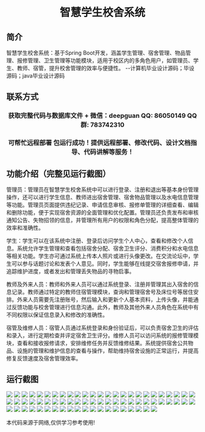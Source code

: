 <p><h1 align="center">智慧学生校舍系统</h1></p>

## 简介
智慧学生校舍系统：基于Spring Boot开发，涵盖学生管理、宿舍管理、物品管理、报修管理、卫生管理等功能模块，适用于校区内的多角色用户，如管理员、学生、教师、宿管，提升校舍管理的效率与便捷性。    --计算机毕业设计源码；毕设源码；java毕业设计源码


## 联系方式
<p><h3 align="center">获取完整代码与数据库文件 + 微信：deepguan QQ: 86050149 QQ群: 783742310</h3></p>
<p><h3 align="center">可帮忙远程部署 包运行成功！提供远程部署、修改代码、设计文档指导、代码讲解等服务！</h3></p>

## 功能介绍（完整见运行截图）
管理员：管理员在智慧学生校舍系统中可以进行登录、注册和退出等基本身份管理操作，还可以进行学生信息、教师进出宿舍管理、宿舍物品管理以及水电信息管理等功能。管理员页面提供违纪记录、申请信息审核、报修单管理的详细查看、编辑和删除功能，便于实现宿舍资源的全面管理和优化配置。管理员还负责发布和审核通知公告、失物招领的信息，并管理所有用户的权限和角色分配，提高整体管理的效率和准确性。

学生：学生可以在该系统中注册、登录后访问学生个人中心，查看和修改个人信息。系统允许学生管理和查看包括宿舍分配、宿舍卫生评分、消费积分和水电信息等相关功能。学生亦可通过系统上传本人照片或进行头像更改。在交流论坛中，学生可以参与话题讨论和发表个人意见。同时，学生能够在线提交宿舍报修申请，并追踪维护进度，或者发出和管理丢失物品的寻物启事。

教师及外来人员：教师和外来人员可以通过系统登录、注册并管理其出入宿舍的信息记录。教师通过特定的教师住宿管理模块，查询和管理宿舍号及床位号等居住安排。外来人员需要先注册账号，然后输入和更新个人基本资料，上传头像，并能通过反馈功能与校舍管理进行信息沟通。此外，教师及其他外来人员角色在系统中有不同权限以保证信息录入和修改的准确性。

宿管及维修人员：宿管人员通过系统登录和身份验证后，可以负责宿舍卫生的评估和录入，进行定期检查并评定宿舍卫生评分。维修人员可以访问系统的报修管理模块，查看和接收报修请求，安排维修任务并反馈维修结果。系统提供宿舍公共物品、设施的管理和维护信息的查看与操作，帮助维持宿舍设施的正常运行，并提高修复反馈速度及宿舍管理效率。


## 运行截图
![](https://bs-1329754181.cos.ap-shanghai.myqcloud.com/spring/SmartStudentDormitorySystem/img/001.jpg)
![](https://bs-1329754181.cos.ap-shanghai.myqcloud.com/spring/SmartStudentDormitorySystem/img/002.jpg)
![](https://bs-1329754181.cos.ap-shanghai.myqcloud.com/spring/SmartStudentDormitorySystem/img/003.jpg)
![](https://bs-1329754181.cos.ap-shanghai.myqcloud.com/spring/SmartStudentDormitorySystem/img/004.jpg)
![](https://bs-1329754181.cos.ap-shanghai.myqcloud.com/spring/SmartStudentDormitorySystem/img/005.jpg)
![](https://bs-1329754181.cos.ap-shanghai.myqcloud.com/spring/SmartStudentDormitorySystem/img/006.jpg)
![](https://bs-1329754181.cos.ap-shanghai.myqcloud.com/spring/SmartStudentDormitorySystem/img/007.jpg)
![](https://bs-1329754181.cos.ap-shanghai.myqcloud.com/spring/SmartStudentDormitorySystem/img/008.jpg)
![](https://bs-1329754181.cos.ap-shanghai.myqcloud.com/spring/SmartStudentDormitorySystem/img/009.jpg)
![](https://bs-1329754181.cos.ap-shanghai.myqcloud.com/spring/SmartStudentDormitorySystem/img/010.jpg)
![](https://bs-1329754181.cos.ap-shanghai.myqcloud.com/spring/SmartStudentDormitorySystem/img/011.jpg)
![](https://bs-1329754181.cos.ap-shanghai.myqcloud.com/spring/SmartStudentDormitorySystem/img/012.jpg)
![](https://bs-1329754181.cos.ap-shanghai.myqcloud.com/spring/SmartStudentDormitorySystem/img/013.jpg)
![](https://bs-1329754181.cos.ap-shanghai.myqcloud.com/spring/SmartStudentDormitorySystem/img/014.jpg)
![](https://bs-1329754181.cos.ap-shanghai.myqcloud.com/spring/SmartStudentDormitorySystem/img/015.jpg)
![](https://bs-1329754181.cos.ap-shanghai.myqcloud.com/spring/SmartStudentDormitorySystem/img/016.jpg)
![](https://bs-1329754181.cos.ap-shanghai.myqcloud.com/spring/SmartStudentDormitorySystem/img/017.jpg)
![](https://bs-1329754181.cos.ap-shanghai.myqcloud.com/spring/SmartStudentDormitorySystem/img/018.jpg)
![](https://bs-1329754181.cos.ap-shanghai.myqcloud.com/spring/SmartStudentDormitorySystem/img/019.jpg)
![](https://bs-1329754181.cos.ap-shanghai.myqcloud.com/spring/SmartStudentDormitorySystem/img/020.jpg)
![](https://bs-1329754181.cos.ap-shanghai.myqcloud.com/spring/SmartStudentDormitorySystem/img/021.jpg)
![](https://bs-1329754181.cos.ap-shanghai.myqcloud.com/spring/SmartStudentDormitorySystem/img/022.jpg)
![](https://bs-1329754181.cos.ap-shanghai.myqcloud.com/spring/SmartStudentDormitorySystem/img/023.jpg)
![](https://bs-1329754181.cos.ap-shanghai.myqcloud.com/spring/SmartStudentDormitorySystem/img/024.jpg)
![](https://bs-1329754181.cos.ap-shanghai.myqcloud.com/spring/SmartStudentDormitorySystem/img/025.jpg)
![](https://bs-1329754181.cos.ap-shanghai.myqcloud.com/spring/SmartStudentDormitorySystem/img/026.jpg)
![](https://bs-1329754181.cos.ap-shanghai.myqcloud.com/spring/SmartStudentDormitorySystem/img/027.jpg)
![](https://bs-1329754181.cos.ap-shanghai.myqcloud.com/spring/SmartStudentDormitorySystem/img/028.jpg)
![](https://bs-1329754181.cos.ap-shanghai.myqcloud.com/spring/SmartStudentDormitorySystem/img/029.jpg)
![](https://bs-1329754181.cos.ap-shanghai.myqcloud.com/spring/SmartStudentDormitorySystem/img/030.jpg)
![](https://bs-1329754181.cos.ap-shanghai.myqcloud.com/spring/SmartStudentDormitorySystem/img/031.jpg)
![](https://bs-1329754181.cos.ap-shanghai.myqcloud.com/spring/SmartStudentDormitorySystem/img/032.jpg)
![](https://bs-1329754181.cos.ap-shanghai.myqcloud.com/spring/SmartStudentDormitorySystem/img/033.jpg)
![](https://bs-1329754181.cos.ap-shanghai.myqcloud.com/spring/SmartStudentDormitorySystem/img/034.jpg)
![](https://bs-1329754181.cos.ap-shanghai.myqcloud.com/spring/SmartStudentDormitorySystem/img/035.jpg)
![](https://bs-1329754181.cos.ap-shanghai.myqcloud.com/spring/SmartStudentDormitorySystem/img/036.jpg)
![](https://bs-1329754181.cos.ap-shanghai.myqcloud.com/spring/SmartStudentDormitorySystem/img/037.jpg)
![](https://bs-1329754181.cos.ap-shanghai.myqcloud.com/spring/SmartStudentDormitorySystem/img/038.jpg)
![](https://bs-1329754181.cos.ap-shanghai.myqcloud.com/spring/SmartStudentDormitorySystem/img/039.jpg)
![](https://bs-1329754181.cos.ap-shanghai.myqcloud.com/spring/SmartStudentDormitorySystem/img/040.jpg)
![](https://bs-1329754181.cos.ap-shanghai.myqcloud.com/spring/SmartStudentDormitorySystem/img/041.jpg)
![](https://bs-1329754181.cos.ap-shanghai.myqcloud.com/spring/SmartStudentDormitorySystem/img/042.jpg)
![](https://bs-1329754181.cos.ap-shanghai.myqcloud.com/spring/SmartStudentDormitorySystem/img/043.jpg)
![](https://bs-1329754181.cos.ap-shanghai.myqcloud.com/spring/SmartStudentDormitorySystem/img/044.jpg)
![](https://bs-1329754181.cos.ap-shanghai.myqcloud.com/spring/SmartStudentDormitorySystem/img/045.jpg)
![](https://bs-1329754181.cos.ap-shanghai.myqcloud.com/spring/SmartStudentDormitorySystem/img/046.jpg)
![](https://bs-1329754181.cos.ap-shanghai.myqcloud.com/spring/SmartStudentDormitorySystem/img/047.jpg)
![](https://bs-1329754181.cos.ap-shanghai.myqcloud.com/spring/SmartStudentDormitorySystem/img/048.jpg)
![](https://bs-1329754181.cos.ap-shanghai.myqcloud.com/spring/SmartStudentDormitorySystem/img/049.jpg)
![](https://bs-1329754181.cos.ap-shanghai.myqcloud.com/spring/SmartStudentDormitorySystem/img/050.jpg)
![](https://bs-1329754181.cos.ap-shanghai.myqcloud.com/spring/SmartStudentDormitorySystem/img/051.jpg)
![](https://bs-1329754181.cos.ap-shanghai.myqcloud.com/spring/SmartStudentDormitorySystem/img/052.jpg)
![](https://bs-1329754181.cos.ap-shanghai.myqcloud.com/spring/SmartStudentDormitorySystem/img/053.jpg)
![](https://bs-1329754181.cos.ap-shanghai.myqcloud.com/spring/SmartStudentDormitorySystem/img/054.jpg)
![](https://bs-1329754181.cos.ap-shanghai.myqcloud.com/spring/SmartStudentDormitorySystem/img/055.jpg)
![](https://bs-1329754181.cos.ap-shanghai.myqcloud.com/spring/SmartStudentDormitorySystem/img/056.jpg)
![](https://bs-1329754181.cos.ap-shanghai.myqcloud.com/spring/SmartStudentDormitorySystem/img/057.jpg)
![](https://bs-1329754181.cos.ap-shanghai.myqcloud.com/spring/SmartStudentDormitorySystem/img/058.jpg)
![](https://bs-1329754181.cos.ap-shanghai.myqcloud.com/spring/SmartStudentDormitorySystem/img/059.jpg)
![](https://bs-1329754181.cos.ap-shanghai.myqcloud.com/spring/SmartStudentDormitorySystem/img/060.jpg)
![](https://bs-1329754181.cos.ap-shanghai.myqcloud.com/spring/SmartStudentDormitorySystem/img/061.jpg)
![](https://bs-1329754181.cos.ap-shanghai.myqcloud.com/spring/SmartStudentDormitorySystem/img/062.jpg)
![](https://bs-1329754181.cos.ap-shanghai.myqcloud.com/spring/SmartStudentDormitorySystem/img/063.jpg)
![](https://bs-1329754181.cos.ap-shanghai.myqcloud.com/spring/SmartStudentDormitorySystem/img/064.jpg)
![](https://bs-1329754181.cos.ap-shanghai.myqcloud.com/spring/SmartStudentDormitorySystem/img/065.jpg)
![](https://bs-1329754181.cos.ap-shanghai.myqcloud.com/spring/SmartStudentDormitorySystem/img/066.jpg)
![](https://bs-1329754181.cos.ap-shanghai.myqcloud.com/spring/SmartStudentDormitorySystem/img/067.jpg)
![](https://bs-1329754181.cos.ap-shanghai.myqcloud.com/spring/SmartStudentDormitorySystem/img/068.jpg)
![](https://bs-1329754181.cos.ap-shanghai.myqcloud.com/spring/SmartStudentDormitorySystem/img/069.jpg)
![](https://bs-1329754181.cos.ap-shanghai.myqcloud.com/spring/SmartStudentDormitorySystem/img/070.jpg)

<p>本代码来源于网络,仅供学习参考使用!</p>

